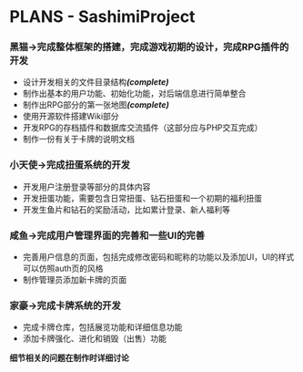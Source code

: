 ﻿# PLANS - SashimiProject

<h3>黑猫->完成整体框架的搭建，完成游戏初期的设计，完成RPG插件的开发</h3>
<ul>
	<li>设计开发相关的文件目录结构<b><i>(complete)</i></b></li>
	<li>制作出基本的用户功能、初始化功能，对后端信息进行简单整合</li>
	<li>制作出RPG部分的第一张地图<b><i>(complete)</i></b></li>
	<li>使用开源软件搭建Wiki部分</li>
	<li>开发RPG的存档插件和数据库交流插件（这部分应与PHP交互完成）</li>
	<li>制作一份有关于卡牌的说明文档</li>
</ul>

<h3>小天使->完成扭蛋系统的开发</h3>
<ul>
	<li>开发用户注册登录等部分的具体内容</li>
	<li>开发扭蛋功能，需要包含日常扭蛋、钻石扭蛋和一个初期的福利扭蛋</li>
	<li>开发生鱼片和钻石的奖励活动，比如累计登录、新人福利等</li>
</ul>

<h3>咸鱼->完成用户管理界面的完善和一些UI的完善</h3>
<ul>
	<li>完善用户信息的页面，包括完成修改密码和昵称的功能以及添加UI，UI的样式可以仿照auth页的风格</li>
	<li>制作管理员添加新卡牌的页面</li>
</ul>

<h3>家豪->完成卡牌系统的开发</h3>
<ul>
	<li>完成卡牌仓库，包括展览功能和详细信息功能</li>
	<li>添加卡牌强化、进化和销毁（出售）功能</li>
</ul>

<b>细节相关的问题在制作时详细讨论</b>